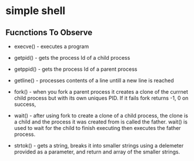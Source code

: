 # simple shell

## Fucnctions To Observe
* execve() - executes a program
* getpid() - gets the process Id of a child process
* getppid() - gets the process Id of a parent process
* getline() - processes contents of a line untill a new line is
  	      reached
* fork() - when you fork a parent process it creates a clone of the
  	   currnet child process but with its own uniques PID.
	   If it fails fork returns -1, 0 on success,
* wait() - after using fork to create a clone of a child process,
  	   the clone is a child and the process it was created from
	   is called the father. wait() is used to wait for the child
	   to finish executing then executes the father process.

* strtok() - gets a string, breaks it into smaller strings using a
  	     delemeter provided as a parameter, and return and array
	     of the smaller strings.

